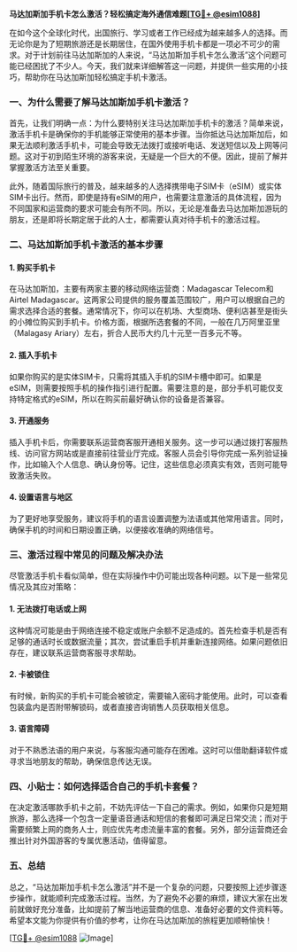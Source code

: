 **马达加斯加手机卡怎么激活？轻松搞定海外通信难题[[TG💪+ @esim1088](https://t.me/s/esim1088)]**

在如今这个全球化时代，出国旅行、学习或者工作已经成为越来越多人的选择。而无论你是为了短期旅游还是长期居住，在国外使用手机卡都是一项必不可少的需求。对于计划前往马达加斯加的人来说，“马达加斯加手机卡怎么激活”这个问题可能已经困扰了不少人。今天，我们就来详细解答这一问题，并提供一些实用的小技巧，帮助你在马达加斯加轻松搞定手机卡激活。

### 一、为什么需要了解马达加斯加手机卡激活？

首先，让我们明确一点：为什么要特别关注马达加斯加手机卡的激活？简单来说，激活手机卡是确保你的手机能够正常使用的基本步骤。当你抵达马达加斯加后，如果无法顺利激活手机卡，可能会导致无法拨打或接听电话、发送短信以及上网等问题。这对于初到陌生环境的游客来说，无疑是一个巨大的不便。因此，提前了解并掌握激活方法至关重要。

此外，随着国际旅行的普及，越来越多的人选择携带电子SIM卡（eSIM）或实体SIM卡出行。然而，即使是持有eSIM的用户，也需要注意激活的具体流程，因为不同国家和运营商的要求可能会有所不同。所以，无论是准备去马达加斯加游玩的朋友，还是即将长期定居于此的人士，都需要认真对待手机卡的激活过程。

### 二、马达加斯加手机卡激活的基本步骤

#### 1. 购买手机卡

在马达加斯加，主要有两家主要的移动网络运营商：Madagascar Telecom和Airtel Madagascar。这两家公司提供的服务覆盖范围较广，用户可以根据自己的需求选择合适的套餐。通常情况下，你可以在机场、大型商场、便利店甚至是街头的小摊位购买到手机卡。价格方面，根据所选套餐的不同，一般在几万阿里亚里（Malagasy Ariary）左右，折合人民币大约几十元至一百多元不等。

#### 2. 插入手机卡

如果你购买的是实体SIM卡，只需将其插入手机的SIM卡槽中即可。如果是eSIM，则需要按照手机的操作指引进行配置。需要注意的是，部分手机可能仅支持特定格式的eSIM，所以在购买前最好确认你的设备是否兼容。

#### 3. 开通服务

插入手机卡后，你需要联系运营商客服开通相关服务。这一步可以通过拨打客服热线、访问官方网站或是直接前往营业厅完成。客服人员会引导你完成一系列验证操作，比如输入个人信息、确认身份等。记住，这些信息必须真实有效，否则可能导致激活失败。

#### 4. 设置语言与地区

为了更好地享受服务，建议将手机的语言设置调整为法语或其他常用语言。同时，确保手机的时间和日期设置正确，以便接收准确的网络信号。

### 三、激活过程中常见的问题及解决办法

尽管激活手机卡看似简单，但在实际操作中仍可能出现各种问题。以下是一些常见情况及其应对策略：

#### 1. 无法拨打电话或上网

这种情况可能是由于网络连接不稳定或账户余额不足造成的。首先检查手机是否有足够的通话时长或数据流量；其次，尝试重启手机并重新连接网络。如果问题依旧存在，建议联系运营商客服寻求帮助。

#### 2. 卡被锁住

有时候，新购买的手机卡可能会被锁定，需要输入密码才能使用。此时，可以查看包装盒内是否附带解锁码，或者直接咨询销售人员获取相关信息。

#### 3. 语言障碍

对于不熟悉法语的用户来说，与客服沟通可能存在困难。这时可以借助翻译软件或寻求当地朋友的帮助，确保信息传达无误。

### 四、小贴士：如何选择适合自己的手机卡套餐？

在决定激活哪款手机卡之前，不妨先评估一下自己的需求。例如，如果你只是短期旅游，那么选择一个包含一定量语音通话和短信的套餐即可满足日常交流；而对于需要频繁上网的商务人士，则应优先考虑流量丰富的套餐。另外，部分运营商还会推出针对外国游客的专属优惠活动，值得留意。

### 五、总结

总之，“马达加斯加手机卡怎么激活”并不是一个复杂的问题，只要按照上述步骤逐步操作，就能顺利完成激活过程。当然，为了避免不必要的麻烦，建议大家在出发前就做好充分准备，比如提前了解当地运营商的信息、准备好必要的文件资料等。希望本文能为你提供有价值的参考，让你在马达加斯加的旅程更加顺畅愉快！

[[TG💪+ @esim1088](https://t.me/s/esim1088) ![Image](https://i.postimg.cc/4NQfJmqS/Snipaste-2025-05-13-00-14-12.png)]